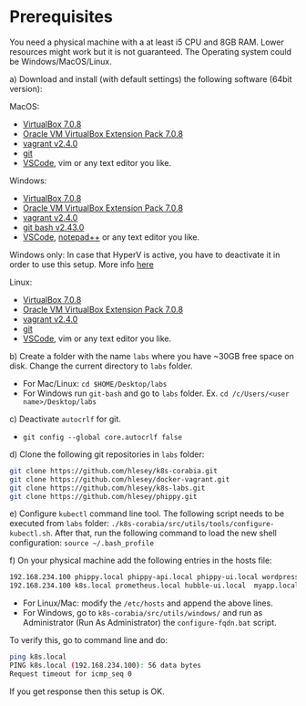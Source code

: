 # Prerequisites

You need a physical machine with a at least i5 CPU and 8GB RAM. Lower resources
might work but it is not guaranteed. The Operating system could be
Windows/MacOS/Linux.

a) Download and install (with default settings) the following software (64bit
version):

MacOS:

- [VirtualBox 7.0.8](https://download.virtualbox.org/virtualbox/7.0.8)
- [Oracle VM VirtualBox Extension Pack
  7.0.8](https://download.virtualbox.org/virtualbox/7.0.8/Oracle_VM_VirtualBox_Extension_Pack-7.0.8.vbox-extpack)
- [vagrant v2.4.0](https://releases.hashicorp.com/vagrant/2.4.0/)
- [git](https://git-scm.com/book/en/v2/Getting-Started-Installing-Git)
- [VSCode](https://code.visualstudio.com/download), vim or any text editor you
  like.

Windows:

- [VirtualBox 7.0.8](https://download.virtualbox.org/virtualbox/7.0.8)
- [Oracle VM VirtualBox Extension Pack
  7.0.8](https://download.virtualbox.org/virtualbox/7.0.8/Oracle_VM_VirtualBox_Extension_Pack-7.0.8.vbox-extpack)
- [vagrant v2.4.0](https://releases.hashicorp.com/vagrant/2.4.0/)
- [git bash
  v2.43.0](https://github.com/git-for-windows/git/releases/download/v2.43.0.windows.1/Git-2.43.0-64-bit.exe)
- [VSCode](https://code.visualstudio.com/download),
  [notepad++](https://notepad-plus-plus.org/download) or any text editor you
  like.

Windows only: In case that HyperV is active, you have to deactivate it in order
to use this setup. More info
[here](https://support.microsoft.com/en-us/help/3204980/virtualization-applications-do-not-work-together-with-hyper-v-device-g)

Linux:

- [VirtualBox 7.0.8](https://download.virtualbox.org/virtualbox/7.0.8)
- [Oracle VM VirtualBox Extension Pack
  7.0.8](https://download.virtualbox.org/virtualbox/7.0.8/Oracle_VM_VirtualBox_Extension_Pack-7.0.8.vbox-extpack)
- [vagrant v2.4.0](https://releases.hashicorp.com/vagrant/2.4.0/)
- [git](https://git-scm.com/book/en/v2/Getting-Started-Installing-Git)
- [VSCode](https://code.visualstudio.com/download), vim or any text editor you
  like.

b) Create a folder with the name `labs` where you have ~30GB free space on disk.
Change the current directory to `labs` folder.

- For Mac/Linux: `cd $HOME/Desktop/labs`
- For Windows run `git-bash` and go to `labs` folder. Ex. `cd /c/Users/<user
  name>/Desktop/labs`

c) Deactivate `autocrlf` for git.

- `git config --global core.autocrlf false`

d) Clone the following git repositories in `labs` folder:

```bash
git clone https://github.com/hlesey/k8s-corabia.git
git clone https://github.com/hlesey/docker-vagrant.git
git clone https://github.com/hlesey/k8s-labs.git
git clone https://github.com/hlesey/phippy.git
```

e) Configure `kubectl` command line tool. The following script needs to be executed from `labs` folder:
`./k8s-corabia/src/utils/tools/configure-kubectl.sh`.
After that, run the following command to load the new shell configuration: `source ~/.bash_profile`

f) On your physical machine add the following entries in the hosts file:

```bash
192.168.234.100 phippy.local phippy-api.local phippy-ui.local wordpress.local
192.168.234.100 k8s.local prometheus.local hubble-ui.local  myapp.local 
```

- For Linux/Mac: modify the `/etc/hosts` and append the above lines.
- For Windows, go to `k8s-corabia/src/utils/windows/` and run as Administrator (Run
  As Administrator) the `configure-fqdn.bat` script.

To verify this, go to command line and do:

```bash
ping k8s.local
PING k8s.local (192.168.234.100): 56 data bytes
Request timeout for icmp_seq 0
```

If you get response then this setup is OK.
